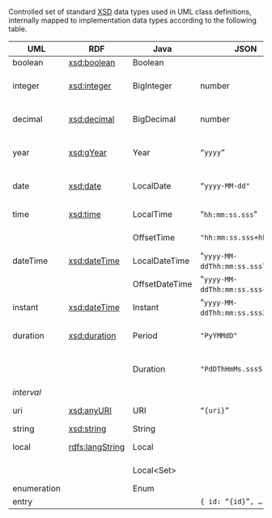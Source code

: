 Controlled set of standard [XSD](https://www.w3.org/TR/xmlschema-2/#built-in-datatypes) data types used in UML class definitions, internally mapped to implementation data types according to the following table.

| UML         | RDF                                                                | Java               | JSON                              | TypeScript | Description                        |
|-------------|--------------------------------------------------------------------|--------------------|-----------------------------------|------------|------------------------------------|
| boolean     | [xsd:boolean](https://www.w3.org/TR/xmlschema-2/#boolean)          | Boolean            |                                   | boolean    |                                    |
| integer     | [xsd:integer](https://www.w3.org/TR/xmlschema-2/#integer)          | BigInteger         | number                            | number     | arbitrary precision integer number |
| decimal     | [xsd:decimal](https://www.w3.org/TR/xmlschema-2/#decimal)          | BigDecimal         | number                            | number     | arbitrary precision decimal number |
| year        | [xsd:gYear](https://www.w3.org/TR/xmlschema-2/#gYear)              | Year               | `“yyyy”`                          | number     | absolute ISO 8601 year (`yyyy`)    |
| date        | [xsd:date](https://www.w3.org/TR/xmlschema-2/#date)                | LocalDate          | `“yyyy-MM-dd"`                    | Date       | local ISO 8601 date (`yyyy-MM-dd`) |
| time        | [xsd:time](https://www.w3.org/TR/xmlschema-2/#time)                | LocalTime          | "`hh:mm:ss.sss`"                  |            | local ISO 8601 time                |
|             |                                                                    | OffsetTime         | `"hh:mm:ss.sss+hh:mm"`            |            | offset ISO 8601 time               |
| dateTime    | [xsd:dateTime](https://www.w3.org/TR/xmlschema-2/#dateTime)        | LocalDateTime      | "`yyyy-MM-ddThh:mm:ss.sss`"       |            | local ISO 8601 date-time           |
|             |                                                                    | OffsetDateTime     | "`yyyy-MM-ddThh:mm:ss.sss+hh:mm`" |            | offset ISO 8601 date-time          |
| instant     | [xsd:dateTime](https://www.w3.org/TR/xmlschema-2/#dateTime)        | Instant            | "`yyyy-MM-ddThh:mm:ss.sssZ`"      |            | UTC ISO 8601 date-time             |
| duration    | [xsd:duration](https://www.w3.org/TR/xmlschema-2/#duration)        | Period             | `"PyYMMdD"`                       |            | date-based ISO 8601 time amount    |
|             |                                                                    | Duration           | `"PdDThHmMs.sssS"`                |            | time-based ISO 8601 time amount    |
| *interval*  |                                                                    |                    |                                   |            |                                    |
| uri         | [xsd:anyURI](https://www.w3.org/TR/xmlschema-2/#anyURI)            | URI                | `“{uri}”`                         |            | absolute/relative URI              |
| string      | [xsd:string](https://www.w3.org/TR/xmlschema-2/#string)            | String             |                                   | string     |                                    |
| local       | [rdfs:langString](https://www.w3.org/TR/rdf-schema/#ch_langstring) | Local<String>      |                                   |            | single-valued localized text       |
|             |                                                                    | Local<Set<String>> |                                   |            | multi-valued localized text        |
| enumeration |                                                                    | Enum<T>            |                                   |            | closed value set                   |
| entry       |                                                                    |                    | `{ id: “{id}”, … }`               |            |                                    |